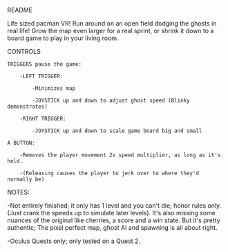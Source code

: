 README

Life sized pacman VR! Run around on an open field dodging the ghosts in real life! Grow the map even larger for a real sprint, or shrink it down to a board game to play in your living room.

CONTROLS

	TRIGGERS pause the game:

		-LEFT TRIGGER: 
		
			-Minimizes map
			
			-JOYSTICK up and down to adjust ghost speed (Blinky demonstrates)
			
		-RIGHT TRIGGER:
		
			-JOYSTICK up and down to scale game board big and small
			
	A BUTTON:
	
		-Removes the player movement 2x speed multiplier, as long as it's held.
		
		-(Releasing causes the player to jerk over to where they'd normally be)

NOTES:

-Not entirely finished; it only has 1 level and you can't die; honor rules only. (Just crank the speeds up to simulate later levels). It's also missing some nuances of the original like cherries, a score and a win state. But it's pretty authentic; The pixel perfect map, ghost AI and spawning is all about right.

-Oculus Quests only; only tested on a Quest 2.